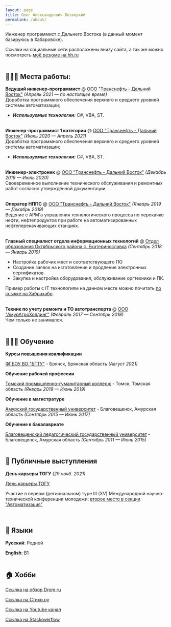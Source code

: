 ```yaml
---
layout: page
title: Олег Александрович Безверхий
permalink: /about/
---
```


Инженер программист с Дальнего Востока (в данный момент базируюсь в Хабаровске).

Ссылки на социальные сети расположены внизу сайта, а так же можно посмотреть [моё резюме на hh.ru](https://blagoveschensk.hh.ru/resume/6f7c6465ff083752ec0039ed1f5939454e6241)
<br><br>

## 👩🏼‍💻 Места работы:

**Ведущий инженер-программист** @ [ООО "Tранснефть - Дальний Восток"](https://fareast.transneft.ru) _(Апрель 2021 — по настоящее время)_ <br>
Доработка программного обеспечения верхнего и среднего уровней системы автоматизации;
  - **_Используемые технологии:_** C#, VBA, ST.
<br><br>

**Инженер-программист 1 категории** @ [ООО "Tранснефть - Дальний Восток"](https://fareast.transneft.ru) _(Июль 2020 — Апрель 2021)_ <br>
Доработка программного обеспечения верхнего и среднего уровней системы автоматизации;
  - **_Используемые технологии:_** C#, VBA, ST.
<br><br>

**Инженер-электроник** @ [ООО "Tранснефть - Дальний Восток"](https://fareast.transneft.ru) _(Декабрь 2019 — Июль 2020)_ <br>
Своевременное выполнение технического обслуживания и ремонтных работ согласно утверждённой документации.
<br><br>

**Оператор НППС** @ [ООО "Tранснефть - Дальний Восток"](https://fareast.transneft.ru) _(Январь 2019 — Декабрь 2019)_ <br>
Ведение с АРМ'а управления технологического процесса по перекачке нефти, нефтепродуктов при работе на автоматизированных нефтеперекачивающих станциях.
<br><br>

**Главный специалист отдела информационных технологий** @ [Отдел образования Октябрьского района с. Екатеринославка](http://okt-roo.my1.ru) _(Сентябрь 2018 — Январь 2019)_<br>
- Настройка рабочих мест и соответствующего ПО
- Создание заявок на изготовление и продление электронных сертификатов.
- Закупка и настройка оборудования, обслуживание оргтехники и ПК.

Пример работы с IT технологиям на данном месте можно почитать [по ссылке на Хабрахабр](https://habr.com/ru/post/561822/).
<br><br>

**Техник по учету ремонта и ТО автотранспорта** @ [ООО "АмурАгроХолдинг"](http://www.vegalon.ru) _(Февраль 2017 — Сентябрь 2018)_<br>
Чем только не занимался.
<br><br>

## 👩🏼‍🎓 Обучение

**Курсы повышения квалификации**<br>

[ФГБОУ ВО "БГТУ"](https://www.tu-bryansk.ru/) - Брянск, Брянская область _(Август 2021)_ 

**Обучение рабочей профессии**<br>

[Томский промышленно-гуманитарный колледж](http://tgpgk.tomsk.ru/) - Томск, Томская область _(Январь 2019 — Июнь 2019)_ 


**Обучение в магистратуре**<br>

[Амурский государственный университет](https://amursu.ru/) - Благовещенск, Амурская область _(Сентябрь 2015 — Июнь 2017)_ 

**Обучение в бакалавриате**<br>

[Благовещенский педагогический государственный университет](https://bgpu.ru/) - Благовещенск, Амурская область _(Сентябрь 2011 — Июнь 2015)_ 
<br><br>

## 🎤 Публичные выступления
    
**День карьеры ТОГУ** _(29 нояб. 2021)_<br>

[День карьеры ТОГУ](https://youtu.be/8BFlrrvk6Po)<br>

Участие в первом (региональном) туре III (XV) Международной научно-технической конференции молодежи: [второе место в секции "Автоматизация"](https://fareast.transneft.ru/press/news/?id=70903)

<br>

## 💬 Языки

**Русский**: Родной

**English**: B1 
<br><br>

## 🏠 Хобби

[Ссылка на обзор Drom.ru](https://www.drom.ru/reviews/toyota/passo/910074/)

[Ссылка на Стихи.ру](https://stihi.ru/avtor/olegbezverhii)

[Ссылка на Youtube канал](https://www.youtube.com/user/TheOlegye/videos)

[Ссылка на Stackoverflow](https://ru.stackoverflow.com/users/207176/oleg-bezverhii)